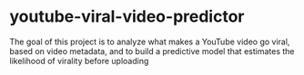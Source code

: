 # youtube-viral-video-predictor
The goal of this project is to analyze what makes a YouTube video go viral, based on video metadata, and to build a predictive model that estimates the likelihood of virality before uploading
